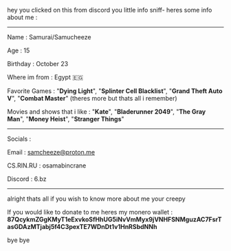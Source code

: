 hey you clicked on this from discord you little info sniff- heres some info about me : 
___________________________________________________________________________

Name : Samurai/Samucheeze

Age : 15

Birthday : October 23

Where im from : Egypt 🇪🇬

Favorite Games : "**Dying Light**", "**Splinter Cell Blacklist**", "**Grand Theft Auto V**", "**Combat Master**" (theres more but thats all i remember)

Movies and shows that i like : "**Kate**", "**Bladerunner 2049**", "**The Gray Man**", "**Money Heist**", "**Stranger Things**"

__________________________________________________________________________________________________________________

Socials :

Email : samcheeze@proton.me

CS.RIN.RU : osamabincrane

Discord : 6.bz

__________________________________________________________________________________________________________________

alright thats all if you wish to know more about me your creepy 

If you would like to donate to me heres my monero wallet : **87QcykmZGgKMyT1eExvkoSfHhUG5iNvVmMyx9jVNHFSNMguzAC7FsrTasGDAzMTjabj5f4C3pexTE7WDnDt1v1HnRSbdNNh**

bye bye
